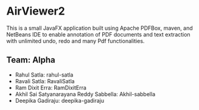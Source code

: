 # AirViewer2
This is a small JavaFX application built using Apache PDFBox, maven, and NetBeans IDE to enable annotation of PDF documents and text extraction with unlimited undo, redo and many Pdf functionalities.




## Team: Alpha
- Rahul Satla: rahul-satla 
- Ravali Satla: RavaliSatla 
- Ram Dixit Erra: RamDixitErra
- Akhil Sai Satyanarayana Reddy Sabbella: Akhil-sabbella
- Deepika Gadiraju: deepika-gadiraju
